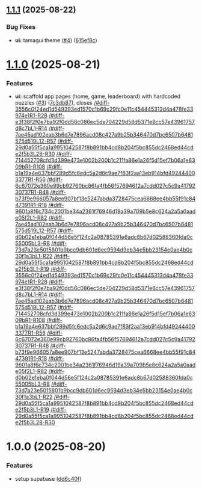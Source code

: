 ## [1.1.1](https://github.com/sonalip9/ai-escape-room/compare/v1.1.0...v1.1.1) (2025-08-22)

### Bug Fixes

- **ui:** tamagui theme ([#4](https://github.com/sonalip9/ai-escape-room/issues/4)) ([615ef8c](https://github.com/sonalip9/ai-escape-room/commit/615ef8ce10a6ad8295edb3b17ba88247ce44473e))

# [1.1.0](https://github.com/sonalip9/ai-escape-room/compare/v1.0.0...v1.1.0) (2025-08-21)

### Features

- **ui:** scaffold app pages (home, game, leaderboard) with hardcoded puzzles ([#3](https://github.com/sonalip9/ai-escape-room/issues/3)) ([7c3db87](https://github.com/sonalip9/ai-escape-room/commit/7c3db871c9ae68c80ca3d79844d491cf23d3250d)), closes [/#diff-3556c0f24ed1d549393ed1570c1b69c29fc0e11c454445313d4a478fe33974e1R1-R28](https://github.com///issues/diff-3556c0f24ed1d549393ed1570c1b69c29fc0e11c454445313d4a478fe33974e1R1-R28) [/#diff-e3f38f2f0e7ba92f0dd56c086ec5de704229d58d5371e8cc57e43961757d8c7bL1-R14](https://github.com///issues/diff-e3f38f2f0e7ba92f0dd56c086ec5de704229d58d5371e8cc57e43961757d8c7bL1-R14) [/#diff-7ae45ad102eab3b6d7e7896acd08c427a9b25b346470d7bc6507b6481575d519L12-R57](https://github.com///issues/diff-7ae45ad102eab3b6d7e7896acd08c427a9b25b346470d7bc6507b6481575d519L12-R57) [/#diff-29d0a55f5ca1a9951042587f8b891bb4cd8b204f5bc855dc2468ed44cde2f5b3L28-R30](https://github.com///issues/diff-29d0a55f5ca1a9951042587f8b891bb4cd8b204f5bc855dc2468ed44cde2f5b3L28-R30) [/#diff-714452708cfd3d399e473e1002b200b1c211fa86e1a26f5d15ef7b06a1e6309bR1-R108](https://github.com///issues/diff-714452708cfd3d399e473e1002b200b1c211fa86e1a26f5d15ef7b06a1e6309bR1-R108) [/#diff-b1a19a4e637bbf289d5fc6edc5a2d6c9ae7f83f2aa13eb914bfd492444003377R1-R56](https://github.com///issues/diff-b1a19a4e637bbf289d5fc6edc5a2d6c9ae7f83f2aa13eb914bfd492444003377R1-R56) [/#diff-6c67072e360e99cb92760bc86fa4fb56f57694612a7cdd027c5c9a4179230737R1-R48](https://github.com///issues/diff-6c67072e360e99cb92760bc86fa4fb56f57694612a7cdd027c5c9a4179230737R1-R48) [/#diff-b73f9e966057a8ee907bf13e5247abda3728475cea6668ee4bb55f91c8447391R1-R18](https://github.com///issues/diff-b73f9e966057a8ee907bf13e5247abda3728475cea6668ee4bb55f91c8447391R1-R18) [/#diff-9601a8f6c734c2001be34a2361f76946d19a39a709b5e8c624a2a5a0aade05f2L1-R82](https://github.com///issues/diff-9601a8f6c734c2001be34a2361f76946d19a39a709b5e8c624a2a5a0aade05f2L1-R82) [/#diff-7ae45ad102eab3b6d7e7896acd08c427a9b25b346470d7bc6507b6481575d519L12-R57](https://github.com///issues/diff-7ae45ad102eab3b6d7e7896acd08c427a9b25b346470d7bc6507b6481575d519L12-R57) [/#diff-d0b02e1eba0f044d56e5f124c2a08785391e6adc8b67d02588360fda0c55005bL3-R8](https://github.com///issues/diff-d0b02e1eba0f044d56e5f124c2a08785391e6adc8b67d02588360fda0c55005bL3-R8) [/#diff-73d7a23e5015801b9bcc9db601d6ec9594d3eb34e5bb23154e0ae4b0c30f1a3bL1-R22](https://github.com///issues/diff-73d7a23e5015801b9bcc9db601d6ec9594d3eb34e5bb23154e0ae4b0c30f1a3bL1-R22) [/#diff-29d0a55f5ca1a9951042587f8b891bb4cd8b204f5bc855dc2468ed44cde2f5b3L1-R19](https://github.com///issues/diff-29d0a55f5ca1a9951042587f8b891bb4cd8b204f5bc855dc2468ed44cde2f5b3L1-R19) [/#diff-3556c0f24ed1d549393ed1570c1b69c29fc0e11c454445313d4a478fe33974e1R1-R28](https://github.com///issues/diff-3556c0f24ed1d549393ed1570c1b69c29fc0e11c454445313d4a478fe33974e1R1-R28) [/#diff-e3f38f2f0e7ba92f0dd56c086ec5de704229d58d5371e8cc57e43961757d8c7bL1-R14](https://github.com///issues/diff-e3f38f2f0e7ba92f0dd56c086ec5de704229d58d5371e8cc57e43961757d8c7bL1-R14) [/#diff-7ae45ad102eab3b6d7e7896acd08c427a9b25b346470d7bc6507b6481575d519L12-R57](https://github.com///issues/diff-7ae45ad102eab3b6d7e7896acd08c427a9b25b346470d7bc6507b6481575d519L12-R57) [/#diff-714452708cfd3d399e473e1002b200b1c211fa86e1a26f5d15ef7b06a1e6309bR1-R108](https://github.com///issues/diff-714452708cfd3d399e473e1002b200b1c211fa86e1a26f5d15ef7b06a1e6309bR1-R108) [/#diff-b1a19a4e637bbf289d5fc6edc5a2d6c9ae7f83f2aa13eb914bfd492444003377R1-R56](https://github.com///issues/diff-b1a19a4e637bbf289d5fc6edc5a2d6c9ae7f83f2aa13eb914bfd492444003377R1-R56) [/#diff-6c67072e360e99cb92760bc86fa4fb56f57694612a7cdd027c5c9a4179230737R1-R48](https://github.com///issues/diff-6c67072e360e99cb92760bc86fa4fb56f57694612a7cdd027c5c9a4179230737R1-R48) [/#diff-b73f9e966057a8ee907bf13e5247abda3728475cea6668ee4bb55f91c8447391R1-R18](https://github.com///issues/diff-b73f9e966057a8ee907bf13e5247abda3728475cea6668ee4bb55f91c8447391R1-R18) [/#diff-9601a8f6c734c2001be34a2361f76946d19a39a709b5e8c624a2a5a0aade05f2L1-R82](https://github.com///issues/diff-9601a8f6c734c2001be34a2361f76946d19a39a709b5e8c624a2a5a0aade05f2L1-R82) [/#diff-d0b02e1eba0f044d56e5f124c2a08785391e6adc8b67d02588360fda0c55005bL3-R8](https://github.com///issues/diff-d0b02e1eba0f044d56e5f124c2a08785391e6adc8b67d02588360fda0c55005bL3-R8) [/#diff-73d7a23e5015801b9bcc9db601d6ec9594d3eb34e5bb23154e0ae4b0c30f1a3bL1-R22](https://github.com///issues/diff-73d7a23e5015801b9bcc9db601d6ec9594d3eb34e5bb23154e0ae4b0c30f1a3bL1-R22) [/#diff-29d0a55f5ca1a9951042587f8b891bb4cd8b204f5bc855dc2468ed44cde2f5b3L1-R19](https://github.com///issues/diff-29d0a55f5ca1a9951042587f8b891bb4cd8b204f5bc855dc2468ed44cde2f5b3L1-R19) [/#diff-29d0a55f5ca1a9951042587f8b891bb4cd8b204f5bc855dc2468ed44cde2f5b3L28-R30](https://github.com///issues/diff-29d0a55f5ca1a9951042587f8b891bb4cd8b204f5bc855dc2468ed44cde2f5b3L28-R30)

# 1.0.0 (2025-08-20)

### Features

- setup supabase ([dd6c40f](https://github.com/sonalip9/ai-escape-room/commit/dd6c40faa668f8094ffa4136d43c515f38c566b6))
